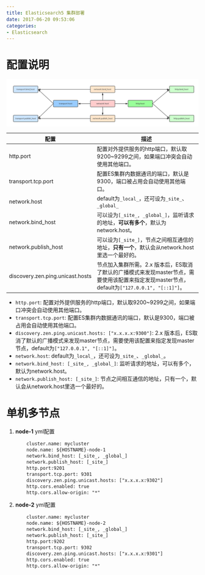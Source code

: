 ```yaml
---
title: Elasticsearch5 集群部署
date: 2017-06-20 09:53:06
categories:
- Elasticsearch
---
```

# 配置说明
![](/images/es/es-network-setting.png)

| 配置 | 描述 |
|--------|--------|
|http.port|配置对外提供服务的http端口，默认取9200~9299之间，如果端口冲突会自动使用其他端口。|
|transport.tcp.port|配置ES集群内数据通讯的端口，默认是9300，端口被占用会自动使用其他端口。|
|network.host|default为`_local_`，还可设为`_site_`、`_global_`|
|network.bind_host|可以设为`[_site_, _global_]`，监听请求的地址，**可以有多个**，默认为network.host。|
|network.publish_host|可以设为`[_site_]`，节点之间相互通信的地址，**只有一个**，默认会从network.host里选一个最好的。|
|discovery.zen.ping.unicast.hosts|节点加入集群所需。2.x 版本后，ES取消了默认的广播模式来发现master节点，需要使用该配置来指定发现master节点，default为`["127.0.0.1", "[::1]"]`。|

* `http.port`: 配置对外提供服务的http端口，默认取9200~9299之间，如果端口冲突会自动使用其他端口。
* `transport.tcp.port`: 配置ES集群内数据通讯的端口，默认是9300，端口被占用会自动使用其他端口。
* `discovery.zen.ping.unicast.hosts: ["x.x.x.x:9300"]`: 2.x 版本后，ES取消了默认的广播模式来发现master节点，需要使用该配置来指定发现master节点，default为`["127.0.0.1", "[::1]"]`。
* `network.host`: default为`_local_`，还可设为`_site_`、`_global_`。
* `network.bind_host: [_site_, _global_]`: 监听请求的地址，可以有多个，默认为network.host。
* `network.publish_host: [_site_]`: 节点之间相互通信的地址，只有一个，默认会从network.host里选一个最好的。

# 单机多节点
1. **node-1** yml配置
	```
    	cluster.name: mycluster
        node.name: ${HOSTNAME}-node-1
        network.bind_host: [_site_, _global_]
        network.publish_host: [_site_]
        http.port:9201
        transport.tcp.port: 9301
        discovery.zen.ping.unicast.hosts: ["x.x.x.x:9302"]
        http.cors.enabled: true
        http.cors.allow-origin: "*"
    ```
2. **node-2** yml配置
	```
    	cluster.name: mycluster
        node.name: ${HOSTNAME}-node-2
        network.bind_host: [_site_, _global_]
        network.publish_host: [_site_]
        http.port:9202
        transport.tcp.port: 9302
        discovery.zen.ping.unicast.hosts: ["x.x.x.x:9301"]
        http.cors.enabled: true
        http.cors.allow-origin: "*"
    ```


